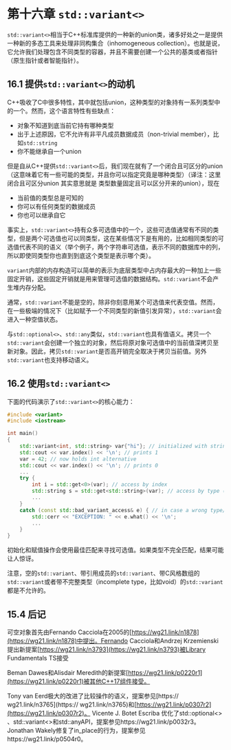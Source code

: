 # 第十六章 `std::variant<>`
`std::variant<>`相当于C++标准库提供的一种新的union类，诸多好处之一是提供一种新的多态工具来处理非同构集合（inhomogeneous collection）。也就是说，它允许我们处理包含不同类型的容器，并且不需要创建一个公共的基类或者指针（原生指针或者智能指针）。

## 16.1 提供`std::variant<>`的动机
C++吸收了C中很多特性，其中就包括union，这种类型的对象持有一系列类型中的一个。然而，这个语言特性有些缺点：

- 对象不知道到底当前它持有哪种类型
- 出于上述原因，它不允许有非平凡成员数据成员（non-trivial member），比如`std::string`
- 你不能继承自一个union

但是自从C++提供`std::variant<>`后，我们现在就有了一个闭合且可区分的union（这意味着它有一些可能的类型，并且你可以指定究竟是哪种类型）（译注：这里 闭合且可区分union 其实意思就是 类型数量固定且可以区分开来的union），现在

- 当前值的类型总是可知的
- 你可以有任何类型的数据成员
- 你也可以继承自它

事实上，`std::variant<>`持有众多可选值中的一个，这些可选值通常有不同的类型，但是两个可选值也可以同类型，这在某些情况下是有用的，比如相同类型的可选值代表不同的语义（举个例子，两个字符串可选值，表示不同的数据库中的列，所以即使同类型你也直到到底这个类型是表示哪个类）。

`variant`内部的内存构造可以简单的表示为底层类型中占内存最大的一种加上一些固定开销，这些固定开销就是用来管理可选值的数据结构。`std::variant`不会产生堆内存分配。

通常，`std::variant`不能是空的，除非你刻意用某个可选值来代表空值。然而，在一些极端的情况下（比如赋予一个不同类型的新值引发异常），`std::variant`会进入一种空值状态。

与`std::optional<>`、`std::any`类似，`std::variant`也具有值语义。拷贝一个`std::variant`会创建一个独立的对象，然后将原对象可选值中的当前值深拷贝至新对象。因此，拷贝`std::variant`是否高开销完全取决于拷贝当前值。另外`std::variant`也支持移动语义。

## 16.2 使用`std::variant<>`
下面的代码演示了`std::variant<>`的核心能力：
```cpp
#include <variant>
#include <iostream>

int main()
{
    std::variant<int, std::string> var{"hi"}; // initialized with string alternative
    std::cout << var.index() << '\n'; // prints 1
    var = 42; // now holds int alternative
    std::cout << var.index() << '\n'; // prints 0
    ...
    try {
        int i = std::get<0>(var); // access by index
        std::string s = std::get<std::string>(var); // access by type (throws exception in this case)
        ...
    }
    catch (const std::bad_variant_access& e) { // in case a wrong type/index is used
        std::cerr << "EXCEPTION: " << e.what() << '\n';
        ...
    }
}
```
初始化和赋值操作会使用最佳匹配来寻找可选值。如果类型不完全匹配，结果可能让人惊讶。

注意，空的`std::variant`、带引用成员的`std::variant`、带C风格数组的`std::variant`或者带不完整类型（incomplete type，比如void）的`std::variant`都是不允许的。


## 15.4 后记
可空对象首先由Fernando Cacciola在2005的[https://wg21.link/n1878](https://wg21.link/n1878)中提出。Fernando Cacciola和Andrzej Krzemienski提出新提案[https://wg21.link/n3793](https://wg21.link/n3793)被Library Fundamentals TS接受

Beman Dawes和Alisdair Meredith的新提案[https://wg21.link/p0220r1](https://wg21.link/p0220r1)被其他C++17组件接受。

Tony van Eerd极大的改进了比较操作的语义，提案参见[https://
wg21.link/n3765](https://
wg21.link/n3765)和[https://wg21.link/p0307r2](https://wg21.link/p0307r2)。 Vicente J. Botet Escriba 优化了std::optional<>
、std::variant<>和std::anyAPI，提案参见https://wg21.link/p0032r3。Jonathan Wakely修复了in_place的行为，提案参见https://wg21.link/p0504r0。
